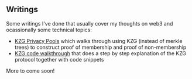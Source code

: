## Writings

Some writings I've done that usually cover my thoughts on web3 and ocassionally some technical topics:
- [KZG Privacy Pools](https://ethresear.ch/t/kzg-privacy-pools/17750) which walks through using KZG (instead of merkle trees) to construct proof of membership and proof of non-membership
- [KZG code walkthrough](https://kaijuneer.medium.com/explaining-kzg-commitment-with-code-walkthrough-216638a620c9) that does a step by step explanation of the KZG protocol together with code snippets

More to come soon!
